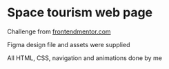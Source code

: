 # Space tourism web page

Challenge from [frontendmentor.com](www.frontendmentor.com)

Figma design file and assets were supplied

All HTML, CSS, navigation and animations done by me
